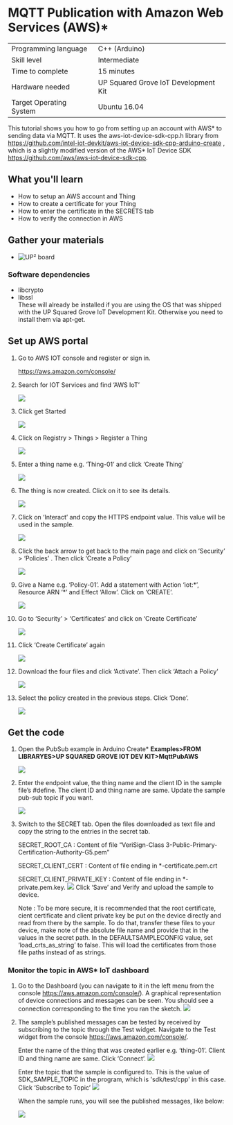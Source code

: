 # MQTT Publication with Amazon Web Services (AWS)\*
<table>
	<tr>
		<td>Programming language</td>
		<td>C++ (Arduino)</td>
	</tr>
	<tr>
		<td>Skill level</td>
		<td>Intermediate</td>
	</tr>
	<tr>
		<td>Time to complete</td>
		<td>15 minutes</td>
	</tr>
	<tr>
		<td>Hardware needed</td>
		<td>UP Squared Grove IoT Development Kit</td>
	</tr>
	<tr>
		<td>Target Operating System</td>
		<td>Ubuntu 16.04</td>
	</tr>
</table>

This tutorial shows you how to go from setting up an account with AWS\* to sending data via MQTT.  It uses the aws-iot-device-sdk-cpp.h library from https://github.com/intel-iot-devkit/aws-iot-device-sdk-cpp-arduino-create , which is a slightly modified version of the AWS\* IoT Device SDK https://github.com/aws/aws-iot-device-sdk-cpp.  

## What you'll learn
* How to setup an AWS account and Thing
* How to create a certificate for your Thing
* How to enter the certificate in the SECRETS tab 
* How to verify the connection in AWS

## Gather your materials
* ![UP² board](http://www.up-board.org/upsquared/) 

### Software dependencies
* libcrypto
* libssl  
These will already be installed if you are using the OS that was shipped with the UP Squared Grove IoT Development Kit.  Otherwise you need to install them via apt-get.

## Set up AWS portal

1.  Go to AWS IOT console and register or sign in.

    <https://aws.amazon.com/console/>

2.  Search for IOT Services and find ‘AWS IoT’
    
    ![](https://github.com/intel-iot-devkit/aws-iot-device-sdk-cpp-arduino-create/blob/master/extras/Step1.png)
    

3.  Click get Started
    
    ![](https://github.com/intel-iot-devkit/aws-iot-device-sdk-cpp-arduino-create/blob/master/extras/Step2.png)
    
4.  Click on Registry &gt; Things &gt; Register a
    Thing
    
    
    ![](https://github.com/intel-iot-devkit/aws-iot-device-sdk-cpp-arduino-create/blob/master/extras/Step3.png)

    

5.  Enter a thing name e.g. ‘Thing-01’ and click ‘Create Thing’

    ![](https://github.com/intel-iot-devkit/aws-iot-device-sdk-cpp-arduino-create/blob/master/extras/Step4.png)
    
6.  The thing is now created. Click on it to see its details.

    ![](https://github.com/intel-iot-devkit/aws-iot-device-sdk-cpp-arduino-create/blob/master/extras/Step4Result.PNG)

7.  Click on ‘Interact’ and copy the HTTPS endpoint value. This value
    will be used in the sample.

    ![](https://github.com/intel-iot-devkit/aws-iot-device-sdk-cpp-arduino-create/blob/master/extras/Step11.png)
    
8.  Click the back arrow to get back to the main page and click on
    ‘Security’ &gt; ‘Policies’ . Then click ‘Create a Policy’

    ![](https://github.com/intel-iot-devkit/aws-iot-device-sdk-cpp-arduino-create/blob/master/extras/Step8.png)

9.  Give a Name e.g. ‘Policy-01’. Add a statement with Action ‘iot:\*’, Resource ARN ‘\*’ and Effect ‘Allow’. Click on ‘CREATE’.

    ![](https://github.com/intel-iot-devkit/aws-iot-device-sdk-cpp-arduino-create/blob/master/extras/Step9.png)

10. Go to ‘Security’ \> ‘Certificates’ and click on ‘Create Certificate’ 

    ![](https://github.com/intel-iot-devkit/aws-iot-device-sdk-cpp-arduino-create/blob/master/extras/Step5.png)

11. Click ‘Create Certificate’ again

    ![](https://github.com/intel-iot-devkit/aws-iot-device-sdk-cpp-arduino-create/blob/master/extras/Step6.png)

12. Download the four files and click ‘Activate’. Then click ‘Attach a Policy’

    ![](https://github.com/intel-iot-devkit/aws-iot-device-sdk-cpp-arduino-create/blob/master/extras/Step7.png)

13. Select the policy created in the previous steps. Click ‘Done’.

    ![](https://github.com/intel-iot-devkit/aws-iot-device-sdk-cpp-arduino-create/blob/master/extras/Step10.png)

   
## Get the code

1.  Open the PubSub example in Arduino Create\* **Examples>FROM LIBRARYES>UP SQUARED GROVE IOT DEV KIT>MqttPubAWS**

    ![](https://github.com/intel-iot-devkit/aws-iot-device-sdk-cpp-arduino-create/blob/master/extras/SampleStep0.png)

2.  Enter the endpoint value, the thing name and the client ID in the
    sample file’s \#define. The client ID and thing name are same.
    Update the sample pub-sub topic if you want.

    ![](https://github.com/intel-iot-devkit/aws-iot-device-sdk-cpp-arduino-create/blob/master/extras/SampleStep1.png)

3.  Switch to the SECRET tab. Open the files downloaded as text file and
    copy the string to the entries in the secret tab.

    SECRET\_ROOT\_CA : Content of file “VeriSign-Class
    3-Public-Primary-Certification-Authority-G5.pem”

    SECRET\_CLIENT\_CERT : Content of file ending in
    \*-certificate.pem.crt

    SECRET\_CLIENT\_PRIVATE\_KEY : Content of file ending in
    \*-private.pem.key.
    ![](https://github.com/intel-iot-devkit/aws-iot-device-sdk-cpp-arduino-create/blob/master/extras/SampleStep2.png)
    Click ‘Save’ and Verify and upload the sample to device.

    Note : To be more secure, it is recommended that the root
    certificate, cient certificate and client private key be put on the
    device directly and read from there by the sample. To do that,
    transfer these files to your device, make note of the absolute file
    name and provide that in the values in the secret path. In the
    DEFAULTSAMPLECONFIG value, set ‘load\_crts\_as\_string’ to false.
    This will load the certificates from those file paths instead of as
    strings.

### Monitor the topic in AWS\* IoT dashboard

1.  Go to the Dashboard (you can navigate to it in the left menu from the console https://aws.amazon.com/console/). A graphical representation of device connections and messages can be seen.  You should see a connection corresponding to the time you ran the sketch.
    ![](https://github.com/intel-iot-devkit/aws-iot-device-sdk-cpp-arduino-create/blob/master/extras/Dashboard.png)

2.  The sample’s published messages can be tested by received by
    subscribing to the topic through the Test widget.  Navigate to the Test widget from the console https://aws.amazon.com/console/.

    Enter the name of the thing that was created
    earlier e.g. ‘thing-01’. Client ID and thing name are same. Click
    ‘Connect’.
    ![](https://github.com/intel-iot-devkit/aws-iot-device-sdk-cpp-arduino-create/blob/master/extras/MonitorStep1.png)
    
    Enter the topic that the sample is configured to. This is the value
    of SDK\_SAMPLE\_TOPIC in the program, which is 'sdk/test/cpp' in this case. Click ‘Subscribe to Topic’
    ![](https://github.com/intel-iot-devkit/aws-iot-device-sdk-cpp-arduino-create/blob/master/extras/MonitorStep2.png)
    
    When the sample runs, you will see the published messages, like below:

    ![](https://github.com/intel-iot-devkit/aws-iot-device-sdk-cpp-arduino-create/blob/master/extras/MonitorStep3.png)


